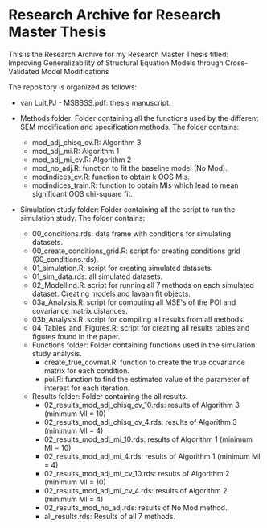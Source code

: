 # Research Archive for Research Master Thesis

This is the Research Archive for my Research Master Thesis titled:
Improving Generalizability of Structural Equation Models through Cross-Validated Model Modifications

The repository is organized as follows:
  - van Luit,PJ - MSBBSS.pdf: thesis manuscript.
  - Methods folder: Folder containing all the functions used by the different SEM modification and specification methods.
    The folder contains:
      - mod_adj_chisq_cv.R: Algorithm 3
      - mod_adj_mi.R: Algorithm 1
      - mod_adj_mi_cv.R: Algorithm 2
      - mod_no_adj.R: function to fit the baseline model (No Mod).
      - modindices_cv.R: function to obtain k OOS MIs.
      - modindices_train.R: function to obtain MIs which lead to mean significant OOS chi-square fit.
      
  - Simulation study folder: Folder containing all the script to run the simulation study.
    The folder contains:
      - 00_conditions.rds: data frame with conditions for simulating datasets.
      - 00_create_conditions_grid.R: script for creating conditions grid (00_conditions.rds).
      - 01_simulation.R: script for creating simulated datasets:
      - 01_sim_data.rds: all simulated datasets.
      - 02_Modelling.R: script for running all 7 methods on each simulated dataset. Creating models and lavaan fit objects.
      - 03a_Analysis.R: script for computing all MSE's of the POI and covariance matrix distances.
      - 03b_Analysis.R: script for compiling all results from all methods.
      - 04_Tables_and_Figures.R: script for creating all results tables and figures found in the paper.
      - Functions folder: Folder containing functions used in the simulation study analysis.
         - create_true_covmat.R: function to create the true covariance matrix for each condition.
         - poi.R: function to find the estimated value of the parameter of interest for each iteration.
      - Results folder: Folder containing the all results.
         - 02_results_mod_adj_chisq_cv_10.rds: results of Algorithm 3 (minimum MI = 10)
         - 02_results_mod_adj_chisq_cv_4.rds: results of Algorithm 3 (minimum MI = 4)
         - 02_results_mod_adj_mi_10.rds: results of Algorithm 1 (minimum MI = 10)
         - 02_results_mod_adj_mi_4.rds: results of Algorithm 1 (minimum MI = 4)
         - 02_results_mod_adj_mi_cv_10.rds: results of Algorithm 2 (minimum MI = 10)
         - 02_results_mod_adj_mi_cv_4.rds: results of Algorithm 2 (minimum MI = 4)
         - 02_results_mod_no_adj.rds: results of No Mod method.
         - all_results.rds: Results of all 7 methods.
          
